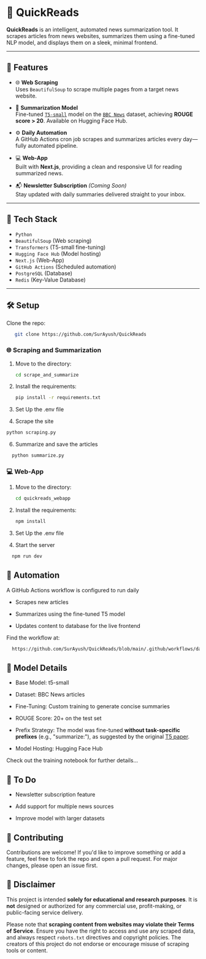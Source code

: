 # 📰 QuickReads

**QuickReads** is an intelligent, automated news summarization tool. It scrapes articles from news websites, summarizes them using a fine-tuned NLP model, and displays them on a sleek, minimal frontend.

---

## 🚀 Features

- 🌐 **Web Scraping**  
  Uses `BeautifulSoup` to scrape multiple pages from a target news website.

- 🧠 **Summarization Model**  
  Fine-tuned [`T5-small`](https://huggingface.co/SurAyush/news-summarizer-t5) model on the [`BBC News`](https://huggingface.co/datasets/SurAyush/News_Summary_Dataset) dataset, achieving **ROUGE score > 20**. Available on Hugging Face Hub.

- ⚙️ **Daily Automation**  
  A GitHub Actions cron job scrapes and summarizes articles every day—fully automated pipeline.

- 💻 **Web-App**  
  Built with **Next.js**, providing a clean and responsive UI for reading summarized news.

- 📬 **Newsletter Subscription** *(Coming Soon)*  
  Stay updated with daily summaries delivered straight to your inbox.

---

## 🧰 Tech Stack

- `Python` 
- `BeautifulSoup` (Web scraping)
- `Transformers` (T5-small fine-tuning)
- `Hugging Face Hub` (Model hosting)
- `Next.js` (Web-App)
- `GitHub Actions` (Scheduled automation)
- `PostgreSQL` (Database)
- `Redis` (Key-Value Database)

---

## 🛠️ Setup

Clone the repo:
```bash
   git clone https://github.com/SurAyush/QuickReads
```

### 🌐 Scraping and Summarization

1. Move to the directory:
   ```bash
   cd scrape_and_summarize
   ```

2. Install the requirements:
   ```bash
   pip install -r requirements.txt
   ```

3. Set Up the .env file

4. Scrape the site
```bash
python scraping.py
```

6. Summarize and save the articles
```bash
  python summarize.py
```

### 💻 Web-App


1. Move to the directory:
   ```bash
   cd quickreads_webapp
   ```

2. Install the requirements:
   ```bash
   npm install
   ```

3. Set Up the .env file

4. Start the server
```bash
  npm run dev
```


## 🤖 Automation

A GitHub Actions workflow is configured to run daily

- Scrapes new articles

- Summarizes using the fine-tuned T5 model

- Updates content to database for the live frontend


Find the workflow at:
```bash
  https://github.com/SurAyush/QuickReads/blob/main/.github/workflows/daily_run.yml
```


## 🧠 Model Details

- Base Model: t5-small

- Dataset: BBC News articles

- Fine-Tuning: Custom training to generate concise summaries

- ROUGE Score: 20+ on the test set

- Prefix Strategy: The model was fine-tuned **without task-specific prefixes** (e.g., "summarize:"), as suggested by the original [T5 paper](https://arxiv.org/abs/1910.10683).

- Model Hosting: Hugging Face Hub

Check out the training notebook for further details...



## 📌 To Do

- Newsletter subscription feature

- Add support for multiple news sources

- Improve model with larger datasets



## 🙌 Contributing

Contributions are welcome! If you'd like to improve something or add a feature, feel free to fork the repo and open a pull request. For major changes, please open an issue first.


## 🛑 Disclaimer

This project is intended **solely for educational and research purposes**. It is **not** designed or authorized for any commercial use, profit-making, or public-facing service delivery.

Please note that **scraping content from websites may violate their Terms of Service**. Ensure you have the right to access and use any scraped data, and always respect `robots.txt` directives and copyright policies. The creators of this project do not endorse or encourage misuse of scraping tools or content.
